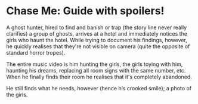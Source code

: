# Chase Me: Guide with spoilers!

A ghost hunter, hired to find and banish or trap (the story line never really
clarifies) a group of ghosts, arrives at a hotel and immediately notices
the girls who haunt the hotel. While trying to document his findings,
however, he quickly realises that they're not visible on camera (quite the opposite
of standard horror tropes).

The entire music video is him hunting the girls, the girls toying with him,
haunting his dreams, replacing all room signs with the same number, etc.
When he finally finds their room he realises that it's completely abandoned.

He still finds what he needs, however (hence his crooked smile); a photo of the girls.
